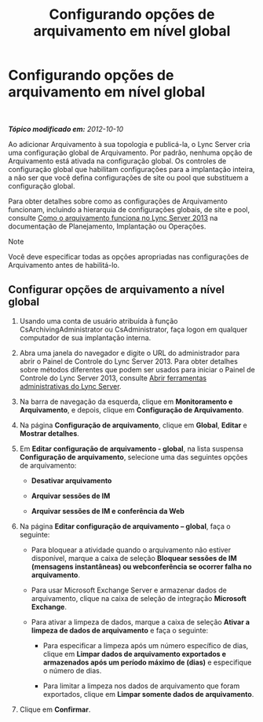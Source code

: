 ﻿---
title: Configurando opções de arquivamento em nível global
TOCTitle: Configurando opções de arquivamento em nível global
ms:assetid: bfe415f7-2abf-41ee-a1cb-cf48b2d59c0c
ms:mtpsurl: https://technet.microsoft.com/pt-br/library/JJ205233(v=OCS.15)
ms:contentKeyID: 49307977
ms.date: 05/19/2016
mtps_version: v=OCS.15
ms.translationtype: HT
---

# Configurando opções de arquivamento em nível global

 

_**Tópico modificado em:** 2012-10-10_

Ao adicionar Arquivamento à sua topologia e publicá-la, o Lync Server cria uma configuração global de Arquivamento. Por padrão, nenhuma opção de Arquivamento está ativada na configuração global. Os controles de configuração global que habilitam configurações para a implantação inteira, a não ser que você defina configurações de site ou pool que substituem a configuração global.

Para obter detalhes sobre como as configurações de Arquivamento funcionam, incluindo a hierarquia de configurações globais, de site e pool, consulte [Como o arquivamento funciona no Lync Server 2013](lync-server-2013-how-archiving-works.md) na documentação de Planejamento, Implantação ou Operações.

> [!NOTE]  
> Você deve especificar todas as opções apropriadas nas configurações de Arquivamento antes de habilitá-lo.

## Configurar opções de arquivamento a nível global

1.  Usando uma conta de usuário atribuída à função CsArchivingAdministrator ou CsAdministrator, faça logon em qualquer computador de sua implantação interna.

2.  Abra uma janela do navegador e digite o URL do administrador para abrir o Painel de Controle do Lync Server 2013. Para obter detalhes sobre métodos diferentes que podem ser usados para iniciar o Painel de Controle do Lync Server 2013, consulte [Abrir ferramentas administrativas do Lync Server](lync-server-2013-open-lync-server-administrative-tools.md).

3.  Na barra de navegação da esquerda, clique em **Monitoramento e Arquivamento**, e depois, clique em **Configuração de Arquivamento**.

4.  Na página **Configuração de arquivamento**, clique em **Global**, **Editar** e **Mostrar detalhes**.

5.  Em **Editar configuração de arquivamento - global**, na lista suspensa **Configuração de arquivamento**, selecione uma das seguintes opções de arquivamento:
    
      - **Desativar arquivamento**
    
      - **Arquivar sessões de IM**
    
      - **Arquivar sessões de IM e conferência da Web**

6.  Na página **Editar configuração de arquivamento – global**, faça o seguinte:
    
      - Para bloquear a atividade quando o arquivamento não estiver disponível, marque a caixa de seleção **Bloquear sessões de IM (mensagens instantâneas) ou webconferência se ocorrer falha no arquivamento**.
    
      - Para usar Microsoft Exchange Server e armazenar dados de arquivamento, clique na caixa de seleção de integração **Microsoft Exchange**.
    
      - Para ativar a limpeza de dados, marque a caixa de seleção **Ativar a limpeza de dados de arquivamento** e faça o seguinte:
        
          - Para especificar a limpeza após um número específico de dias, clique em **Limpar dados de arquivamento exportados e armazenados após um período máximo de (dias)** e especifique o número de dias.
        
          - Para limitar a limpeza nos dados de arquivamento que foram exportados, clique em **Limpar somente dados de arquivamento**.

7.  Clique em **Confirmar**.

